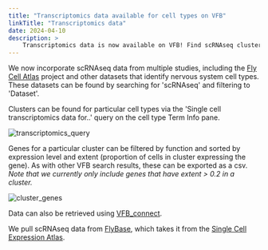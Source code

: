 ```yaml
---
title: "Transcriptomics data available for cell types on VFB"
linkTitle: "Transcriptomics data"
date: 2024-04-10
description: >
    Transcriptomics data is now available on VFB! Find scRNAseq clusters from the Term Info pane for a cell type of interest.
---
```


We now incorporate scRNAseq data from multiple studies, including the [Fly Cell Atlas](https://flycellatlas.org/) project and other datasets that identify nervous system cell types. These datasets can be found by searching for 'scRNAseq' and filtering to 'Dataset'.

Clusters can be found for particular cell types via the 'Single cell transcriptomics data for..' query on the cell type Term Info pane.

![transcriptomics_query](https://www.virtualflybrain.org/images/transcriptomics_query.png)

Genes for a particular cluster can be filtered by function and sorted by expression level and extent (proportion of cells in cluster expressing the gene). As with other VFB search results, these can be exported as a csv.
_Note that we currently only include genes that have extent > 0.2 in a cluster._

![cluster_genes](https://www.virtualflybrain.org/images/cluster_genes.png)

Data can also be retrieved using [VFB_connect](https://vfb-connect.readthedocs.io/en/stable/API_reference.html#transcriptomics-queries).

We pull scRNAseq data from [FlyBase](https://flybase.org/), which takes it from the [Single Cell Expression Atlas](https://www.ebi.ac.uk/gxa/sc/home).
